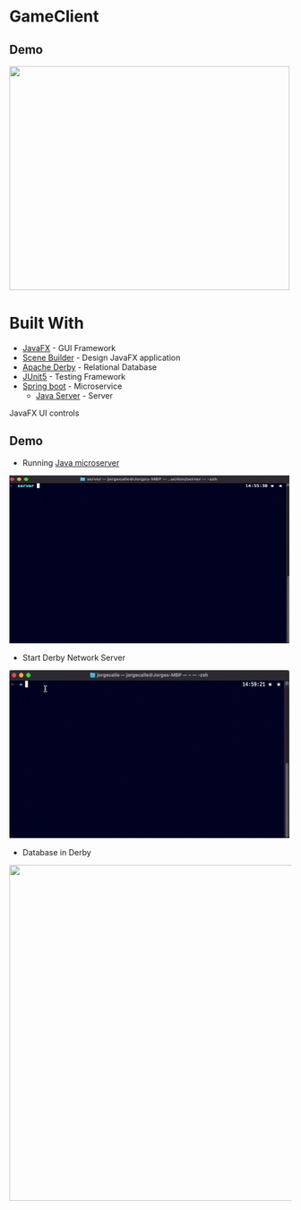 # GameClient
## Demo
[<img src="readmeFiles/program.gif" width="500" height="400">](readmeFiles/home.mp4)

# Built With

* [JavaFX](https://openjfx.io) - GUI Framework
* [Scene Builder](https://gluonhq.com/products/scene-builder/) - Design JavaFX application
* [Apache Derby](https://db.apache.org/derby/) - Relational Database
* [JUnit5](https://junit.org/junit5/docs/current/user-guide/) - Testing Framework
* [Spring boot](https://spring.io/projects/spring-boot) - Microservice
  * [Java Server](https://github.com/jlcalleu18/GameServer) - Server

JavaFX UI controls
## Demo 
* Running [Java microserver](https://github.com/jlcalleu18/GameServer)
 <img src="readmeFiles/javaServer.gif" width="500" height="300">
 
* Start Derby Network Server
 <img src="readmeFiles/startDerby.gif" width="500" height="300">
 
* Database in Derby
 <img src="readmeFiles/derby.gif" width="600" height="600">
